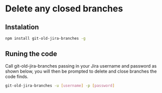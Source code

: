 # Delete any closed branches

## Instalation
```bash
npm install git-old-jira-branches -g
```

## Runing the code
Call git-old-jira-branches passing in your Jira username and password as shown below, you will then be prompted to delete and close branches the code finds.

```bash
git-old-jira-branches -u [username] -p [password]
```
